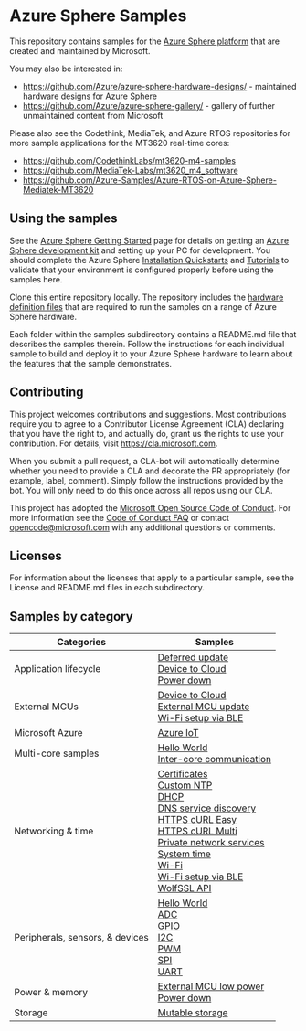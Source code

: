 # Azure Sphere Samples
This repository contains samples for the [Azure Sphere platform](https://www.microsoft.com/azure-sphere/) that are created and maintained by Microsoft.

You may also be interested in:
- https://github.com/Azure/azure-sphere-hardware-designs/ - maintained hardware designs for Azure Sphere
- https://github.com/Azure/azure-sphere-gallery/ - gallery of further unmaintained content from Microsoft

Please also see the Codethink, MediaTek, and Azure RTOS repositories for more sample applications for the MT3620 real-time cores:
- https://github.com/CodethinkLabs/mt3620-m4-samples
- https://github.com/MediaTek-Labs/mt3620_m4_software
- https://github.com/Azure-Samples/Azure-RTOS-on-Azure-Sphere-Mediatek-MT3620

## Using the samples
See the [Azure Sphere Getting Started](https://www.microsoft.com/azure-sphere/get-started/) page for details on getting an [Azure Sphere development kit](https://aka.ms/AzureSphereHardware) and setting up your PC for development. You should complete the Azure Sphere [Installation Quickstarts](https://docs.microsoft.com/azure-sphere/install/overview) and [Tutorials](https://docs.microsoft.com/azure-sphere/install/qs-overview) to validate that your environment is configured properly before using the samples here.

Clone this entire repository locally. The repository includes the [hardware definition files](./HardwareDefinitions/) that are required to run the samples on a range of Azure Sphere hardware.

Each folder within the samples subdirectory contains a README.md file that describes the samples therein. Follow the instructions for each individual sample to build and deploy it to your Azure Sphere hardware to learn about the features that the sample demonstrates.

## Contributing
This project welcomes contributions and suggestions. Most contributions require you to agree to a Contributor License Agreement (CLA) declaring that you have the right to, and actually do, grant us the rights to use your contribution. For details, visit https://cla.microsoft.com.

When you submit a pull request, a CLA-bot will automatically determine whether you need to provide a CLA and decorate the PR appropriately (for example, label, comment). Simply follow the instructions provided by the bot. You will only need to do this once across all repos using our CLA.

This project has adopted the [Microsoft Open Source Code of Conduct](https://opensource.microsoft.com/codeofconduct/).
For more information see the [Code of Conduct FAQ](https://opensource.microsoft.com/codeofconduct/faq/) or
contact [opencode@microsoft.com](mailto:opencode@microsoft.com) with any additional questions or comments.

## Licenses

For information about the licenses that apply to a particular sample, see the License and README.md files in each subdirectory.

## Samples by category

| Categories                        | Samples                       |
|-----------------------------------|-------------------------------|
| Application lifecycle             | [Deferred update](https://github.com/Azure/azure-sphere-samples/tree/main/Samples/DeferredUpdate/DeferredUpdate_HighLevelApp) <br/> [Device to Cloud](https://github.com/Azure/azure-sphere-samples/tree/main/Samples/DeviceToCloud/ExternalMcuLowPower) <br/> [Power down](https://github.com/Azure/azure-sphere-samples/tree/main/Samples/Powerdown/Powerdown_HighLevelApp) |
| External MCUs                     | [Device to Cloud](https://github.com/Azure/azure-sphere-samples/tree/main/Samples/DeviceToCloud/ExternalMcuLowPower) <br/> [External MCU update](https://github.com/Azure/azure-sphere-samples/tree/main/Samples/ExternalMcuUpdate) <br/> [Wi-Fi setup via BLE](https://github.com/Azure/azure-sphere-samples/tree/main/Samples/WifiSetupAndDeviceControlViaBle) |
| Microsoft Azure                   | [Azure IoT](https://github.com/Azure/azure-sphere-samples/tree/main/Samples/AzureIoT) |
| Multi-core samples                |  [Hello World](https://github.com/Azure/azure-sphere-samples/tree/main/Samples/HelloWorld)  <br/>[Inter-core communication](https://github.com/Azure/azure-sphere-samples/tree/main/Samples/IntercoreComms) |
| Networking & time                 | [Certificates](https://github.com/Azure/azure-sphere-samples/tree/main/Samples/Certificates/Cert_HighLevelApp) <br/> [Custom NTP](https://github.com/Azure/azure-sphere-samples/tree/main/Samples/CustomNTP/CustomNTP_HighLevelApp) <br/> [DHCP](https://github.com/Azure/azure-sphere-samples/tree/main/Samples/DHCP) <br/> [DNS service discovery](https://github.com/Azure/azure-sphere-samples/tree/main/Samples/DNSServiceDiscovery) <br/> [HTTPS cURL Easy](https://github.com/Azure/azure-sphere-samples/tree/main/Samples/HTTPS/HTTPS_Curl_Easy) <br/> [HTTPS cURL Multi](https://github.com/Azure/azure-sphere-samples/tree/main/Samples/HTTPS/HTTPS_Curl_Multi) <br/> [Private network services](https://github.com/Azure/azure-sphere-samples/tree/main/Samples/PrivateNetworkServices) <br/> [System time](https://github.com/Azure/azure-sphere-samples/tree/main/Samples/SystemTime) <br/> [Wi-Fi](https://github.com/Azure/azure-sphere-samples/tree/main/Samples/WiFi/WiFi_HighLevelApp) <br/> [Wi-Fi setup via BLE](https://github.com/Azure/azure-sphere-samples/tree/main/Samples/WifiSetupAndDeviceControlViaBle) <br/> [WolfSSL API](https://github.com/Azure/azure-sphere-samples/tree/main/Samples/WolfSSL/WolfSSL_HighLevelApp) |
| Peripherals, sensors, &   devices | [Hello World](https://github.com/Azure/azure-sphere-samples/tree/main/Samples/HelloWorld) <br/> [ADC](https://github.com/Azure/azure-sphere-samples/tree/main/Samples/ADC/ADC_HighLevelApp) <br/> [GPIO](https://github.com/Azure/azure-sphere-samples/tree/main/Samples/GPIO/GPIO_HighLevelApp) <br/> [I2C](https://github.com/Azure/azure-sphere-samples/tree/main/Samples/I2C/I2C_LSM6DS3_HighLevelApp) <br/> [PWM](https://github.com/Azure/azure-sphere-samples/tree/main/Samples/PWM/PWM_HighLevelApp) <br/> [SPI](https://github.com/Azure/azure-sphere-samples/tree/main/Samples/SPI/SPI_LSM6DS3_HighLevelApp) <br/> [UART](https://github.com/Azure/azure-sphere-samples/tree/main/Samples/UART/UART_HighLevelApp) |
| Power & memory                    |  [External MCU low power](https://github.com/Azure/azure-sphere-samples/tree/main/Samples/DeviceToCloud/ExternalMcuLowPower) <br/> [Power down](https://github.com/Azure/azure-sphere-samples/tree/main/Samples/Powerdown/Powerdown_HighLevelApp) |
| Storage                           | [Mutable storage](https://github.com/Azure/azure-sphere-samples/tree/main/Samples/MutableStorage) |

